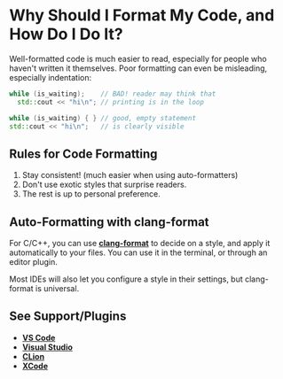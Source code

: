 # Why Should I Format My Code, and How Do I Do It?

Well-formatted code is much easier to read, especially for people who haven't
written it themselves.
Poor formatting can even be misleading, especially indentation:
```cpp
while (is_waiting);    // BAD! reader may think that
  std::cout << "hi\n"; // printing is in the loop

while (is_waiting) { } // good, empty statement
std::cout << "hi\n";   // is clearly visible
```

## Rules for Code Formatting
1. Stay consistent! (much easier when using auto-formatters)
2. Don't use exotic styles that surprise readers.
3. The rest is up to personal preference.

<!-- inline -->
## Auto-Formatting with clang-format
For C/C++, you can use
**[clang-format](https://clang.llvm.org/docs/ClangFormat.html)**
to decide on a style, and apply it automatically to your files.
You can use it in the terminal, or through an editor plugin.

Most IDEs will also let you configure a style in their settings, but
clang-format is universal.

<!-- inline -->
## See Support/Plugins
- **[VS Code](https://code.visualstudio.com/docs/cpp/cpp-ide#_code-formatting)**
- **[Visual Studio](https://learn.microsoft.com/en-us/visualstudio/ide/reference/options-text-editor-c-cpp-formatting?view=vs-2022#configuring-clangformat-options)**
- **[CLion](https://www.jetbrains.com/help/clion/clangformat-as-alternative-formatter.html)**
- **[XCode](https://github.com/mapbox/XcodeClangFormat)**
